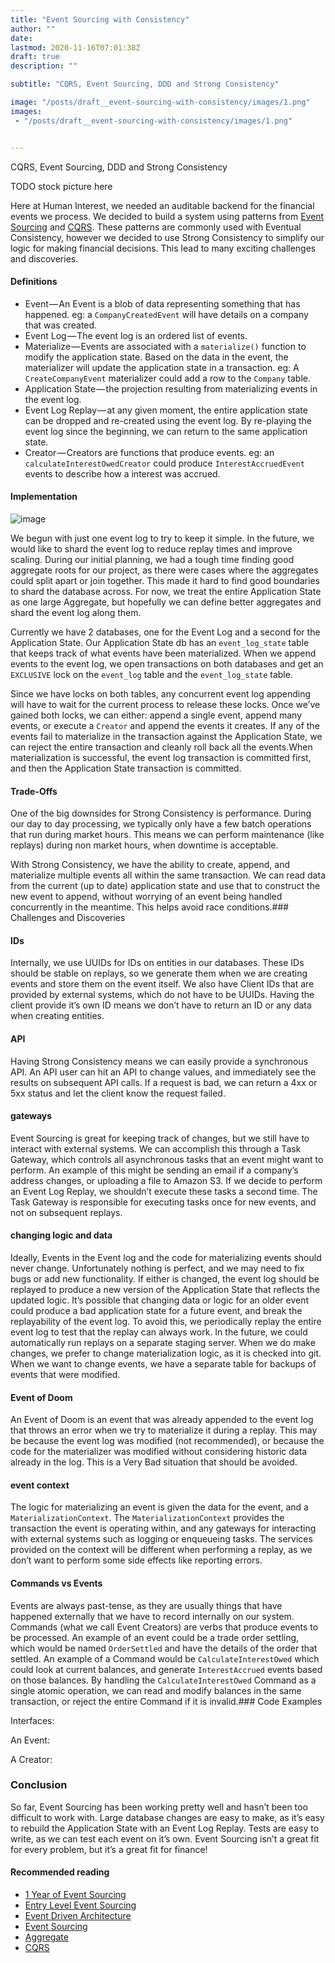 ```yaml
---
title: "Event Sourcing with Consistency"
author: ""
date: 
lastmod: 2020-11-16T07:01:38Z
draft: true
description: ""

subtitle: "CQRS, Event Sourcing, DDD and Strong Consistency"

image: "/posts/draft__event-sourcing-with-consistency/images/1.png" 
images:
 - "/posts/draft__event-sourcing-with-consistency/images/1.png"


---
```


CQRS, Event Sourcing, DDD and Strong Consistency

TODO stock picture here

Here at Human Interest, we needed an auditable backend for the financial events we process. We decided to build a system using patterns from [Event Sourcing](https://martinfowler.com/eaaDev/EventSourcing.html) and [CQRS](https://www.martinfowler.com/bliki/CQRS.html). These patterns are commonly used with Eventual Consistency, however we decided to use Strong Consistency to simplify our logic for making financial decisions. This lead to many exciting challenges and discoveries.

#### Definitions

*   Event — An Event is a blob of data representing something that has happened. eg: a `CompanyCreatedEvent` will have details on a company that was created.
*   Event Log — The event log is an ordered list of events.
*   Materialize — Events are associated with a `materialize()` function to modify the application state. Based on the data in the event, the materializer will update the application state in a transaction. eg: A `CreateCompanyEvent` materializer could add a row to the `Company` table.
*   Application State — the projection resulting from materializing events in the event log. 
*   Event Log Replay — at any given moment, the entire application state can be dropped and re-created using the event log. By re-playing the event log since the beginning, we can return to the same application state.
*   Creator — Creators are functions that produce events. eg: an `calculateInterestOwedCreator` could produce `InterestAccruedEvent` events to describe how a interest was accrued.

#### Implementation

![image](/posts/draft__event-sourcing-with-consistency/images/1.png#layoutTextWidth)


We begun with just one event log to try to keep it simple. In the future, we would like to shard the event log to reduce replay times and improve scaling. During our initial planning, we had a tough time finding good aggregate roots for our project, as there were cases where the aggregates could split apart or join together. This made it hard to find good boundaries to shard the database across. For now, we treat the entire Application State as one large Aggregate, but hopefully we can define better aggregates and shard the event log along them. 

Currently we have 2 databases, one for the Event Log and a second for the Application State. Our Application State db has an `event_log_state` table that keeps track of what events have been materialized. When we append events to the event log, we open transactions on both databases and get an `EXCLUSIVE` lock on the `event_log` table and the `event_log_state` table.

Since we have locks on both tables, any concurrent event log appending will have to wait for the current process to release these locks. Once we’ve gained both locks, we can either: append a single event, append many events, or execute a `Creator` and append the events it creates. If any of the events fail to materialize in the transaction against the Application State, we can reject the entire transaction and cleanly roll back all the events.When materialization is successful, the event log transaction is committed first, and then the Application State transaction is committed.

#### Trade-Offs

One of the big downsides for Strong Consistency is performance. During our day to day processing, we typically only have a few batch operations that run during market hours. This means we can perform maintenance (like replays) during non market hours, when downtime is acceptable.

With Strong Consistency, we have the ability to create, append, and materialize multiple events all within the same transaction. We can read data from the current (up to date) application state and use that to construct the new event to append, without worrying of an event being handled concurrently in the meantime. This helps avoid race conditions.### Challenges and Discoveries

#### IDs

Internally, we use UUIDs for IDs on entities in our databases. These IDs should be stable on replays, so we generate them when we are creating events and store them on the event itself. We also have Client IDs that are provided by external systems, which do not have to be UUIDs. Having the client provide it’s own ID means we don’t have to return an ID or any data when creating entities.

#### API

Having Strong Consistency means we can easily provide a synchronous API. An API user can hit an API to change values, and immediately see the results on subsequent API calls. If a request is bad, we can return a 4xx or 5xx status and let the client know the request failed.

#### gateways

Event Sourcing is great for keeping track of changes, but we still have to interact with external systems. We can accomplish this through a Task Gateway, which controls all asynchronous tasks that an event might want to perform. An example of this might be sending an email if a company’s address changes, or uploading a file to Amazon S3. If we decide to perform an Event Log Replay, we shouldn’t execute these tasks a second time. The Task Gateway is responsible for executing tasks once for new events, and not on subsequent replays.

#### changing logic and data

Ideally, Events in the Event log and the code for materializing events should never change. Unfortunately nothing is perfect, and we may need to fix bugs or add new functionality. If either is changed, the event log should be replayed to produce a new version of the Application State that reflects the updated logic. It’s possible that changing data or logic for an older event could produce a bad application state for a future event, and break the replayability of the event log. To avoid this, we periodically replay the entire event log to test that the replay can always work. In the future, we could automatically run replays on a separate staging server. When we do make changes, we prefer to change materialization logic, as it is checked into git. When we want to change events, we have a separate table for backups of events that were modified.

#### Event of Doom

An Event of Doom is an event that was already appended to the event log that throws an error when we try to materialize it during a replay. This may be because the event log was modified (not recommended), or because the code for the materializer was modified without considering historic data already in the log. This is a Very Bad situation that should be avoided.

#### event context

The logic for materializing an event is given the data for the event, and a `MaterializationContext`. The `MaterializationContext` provides the transaction the event is operating within, and any gateways for interacting with external systems such as logging or enqueueing tasks. The services provided on the context will be different when performing a replay, as we don’t want to perform some side effects like reporting errors.

#### Commands  vs Events

Events are always past-tense, as they are usually things that have happened externally that we have to record internally on our system. Commands (what we call Event Creators) are verbs that produce events to be processed. An example of an event could be a trade order settling, which would be named `OrderSettled` and have the details of the order that settled. An example of a Command would be `CalculateInterestOwed` which could look at current balances, and generate `InterestAccrued` events based on those balances. By handling the `CalculateInterestOwed` Command as a single atomic operation, we can read and modify balances in the same transaction, or reject the entire Command if it is invalid.### Code Examples

Interfaces:




An Event:




A Creator:




### Conclusion

So far, Event Sourcing has been working pretty well and hasn’t been too difficult to work with. Large database changes are easy to make, as it’s easy to rebuild the Application State with an Event Log Replay. Tests are easy to write, as we can test each event on it’s own. Event Sourcing isn’t a great fit for every problem, but it’s a great fit for finance!

#### Recommended reading

*   [1 Year of Event Sourcing](https://hackernoon.com/1-year-of-event-sourcing-and-cqrs-fb9033ccd1c6)
*   [Entry Level Event Sourcing](https://softwaremill.com/entry-level-event-sourcing/)
*   [Event Driven Architecture](https://www.youtube.com/watch?v=STKCRSUsyP0)
*   [Event Sourcing](https://martinfowler.com/eaaDev/EventSourcing.html)
*   [Aggregate](https://martinfowler.com/bliki/DDD_Aggregate.html)
*   [CQRS](http://cqrs.nu/Faq)

